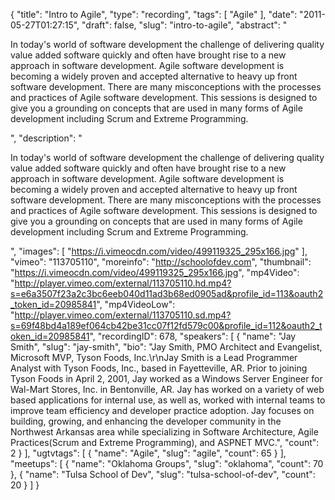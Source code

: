 {
  "title": "Intro to Agile",
  "type": "recording",
  "tags": [
    "Agile"
  ],
  "date": "2011-05-27T01:27:15",
  "draft": false,
  "slug": "intro-to-agile",
  "abstract": "<p>In today's world of software development the challenge of delivering quality value added software quickly and often have brought rise to a new approach in software development. Agile software development is becoming a widely proven and accepted alternative to heavy up front software development. There are many misconceptions with the processes and practices of Agile software development. This sessions is designed to give you a grounding on concepts that are used in many forms of Agile development including Scrum and Extreme Programming.</p>",
  "description": "<p>In today's world of software development the challenge of delivering quality value added software quickly and often have brought rise to a new approach in software development. Agile software development is becoming a widely proven and accepted alternative to heavy up front software development. There are many misconceptions with the processes and practices of Agile software development. This sessions is designed to give you a grounding on concepts that are used in many forms of Agile development including Scrum and Extreme Programming.</p>",
  "images": [
    "https://i.vimeocdn.com/video/499119325_295x166.jpg"
  ],
  "vimeo": "113705110",
  "moreinfo": "http://schoolofdev.com",
  "thumbnail": "https://i.vimeocdn.com/video/499119325_295x166.jpg",
  "mp4Video": "http://player.vimeo.com/external/113705110.hd.mp4?s=e6a3507f23a2c3bc6eeb040d11ad3b68ed0905ad&profile_id=113&oauth2_token_id=20985841",
  "mp4VideoLow": "http://player.vimeo.com/external/113705110.sd.mp4?s=69f48bd4a189ef064cb42be31cc07f12fd579c00&profile_id=112&oauth2_token_id=20985841",
  "recordingID": 678,
  "speakers": [
    {
      "name": "Jay Smith",
      "slug": "jay-smith",
      "bio": "Jay Smith, PMO Architect and Evangelist, Microsoft MVP, Tyson Foods, Inc.\r\nJay Smith is a Lead Programmer Analyst with Tyson Foods, Inc., based in Fayetteville, AR. Prior to joining Tyson Foods in April 2, 2001, Jay worked as a Windows Server Engineer for Wal-Mart Stores, Inc. in Bentonville, AR. Jay has worked on a variety of web based applications for internal use, as well as, worked with internal teams to improve team efficiency and developer practice adoption. Jay focuses on building, growing, and enhancing the developer community in the Northwest Arkansas area while specializing in Software Architecture, Agile Practices(Scrum and Extreme Programming), and ASPNET MVC.",
      "count": 2
    }
  ],
  "ugtvtags": [
    {
      "name": "Agile",
      "slug": "agile",
      "count": 65
    }
  ],
  "meetups": [
    {
      "name": "Oklahoma Groups",
      "slug": "oklahoma",
      "count": 70
    },
    {
      "name": "Tulsa School of Dev",
      "slug": "tulsa-school-of-dev",
      "count": 20
    }
  ]
}